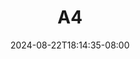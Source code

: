 --- 
title: "A4"
description: "video bokeh A4 premium durasi panjang new"
date: 2024-08-22T18:14:35-08:00
file_code: "mvi9hcd9r2a3"
draft: false
cover: "bmtv6rmuzjl89v5o.jpg"
tags: [""]
length: 1836
fld_id: "1482965"
foldername: "Acelinahot"
categories: ["Acelinahot"]
views: 0
---